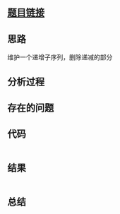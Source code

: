 [//]: # (@Author  : xu.junpeng)
[//]: # (@Time    : 2020/6/21 2:33 上午)
## [题目链接](https://leetcode.com/problems/merge-intervals/)

## 思路
维护一个递增子序列，删除递减的部分
## 分析过程

## 存在的问题

## 代码
```python

```

## 结果
```

```
## 总结


